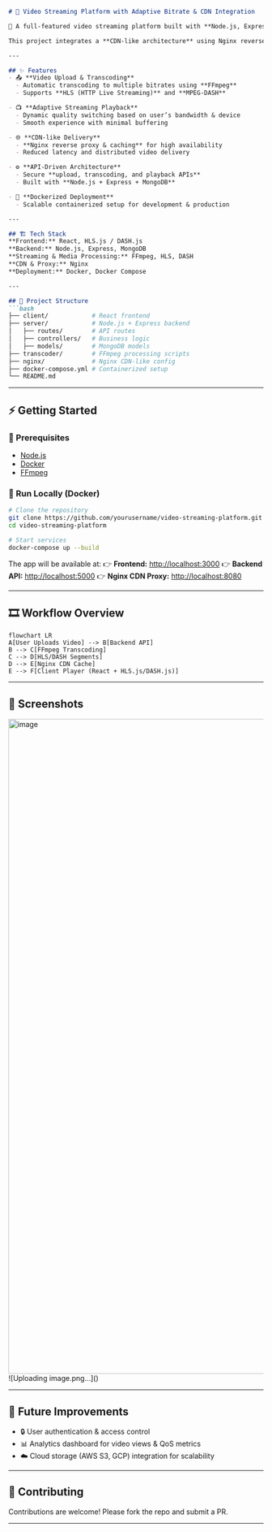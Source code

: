 ````markdown
# 🎥 Video Streaming Platform with Adaptive Bitrate & CDN Integration

🚀 A full-featured video streaming platform built with **Node.js, Express, React, FFmpeg, Nginx, MongoDB, and Docker**, supporting **adaptive bitrate streaming (HLS/DASH)** for seamless playback across varying network conditions.  

This project integrates a **CDN-like architecture** using Nginx reverse proxy & caching servers to deliver videos with **low latency, high availability, and smooth adaptive streaming**.  

---

## ✨ Features
- 📤 **Video Upload & Transcoding**  
  - Automatic transcoding to multiple bitrates using **FFmpeg**  
  - Supports **HLS (HTTP Live Streaming)** and **MPEG-DASH**  

- 📺 **Adaptive Streaming Playback**  
  - Dynamic quality switching based on user’s bandwidth & device  
  - Smooth experience with minimal buffering  

- 🌐 **CDN-like Delivery**  
  - **Nginx reverse proxy & caching** for high availability  
  - Reduced latency and distributed video delivery  

- ⚙️ **API-Driven Architecture**  
  - Secure **upload, transcoding, and playback APIs**  
  - Built with **Node.js + Express + MongoDB**  

- 🐳 **Dockerized Deployment**  
  - Scalable containerized setup for development & production  

---

## 🏗️ Tech Stack
**Frontend:** React, HLS.js / DASH.js  
**Backend:** Node.js, Express, MongoDB  
**Streaming & Media Processing:** FFmpeg, HLS, DASH  
**CDN & Proxy:** Nginx  
**Deployment:** Docker, Docker Compose  

---

## 📂 Project Structure
```bash
├── client/            # React frontend
├── server/            # Node.js + Express backend
│   ├── routes/        # API routes
│   ├── controllers/   # Business logic
│   ├── models/        # MongoDB models
├── transcoder/        # FFmpeg processing scripts
├── nginx/             # Nginx CDN-like config
├── docker-compose.yml # Containerized setup
└── README.md
````

---

## ⚡ Getting Started

### 🔧 Prerequisites

* [Node.js](https://nodejs.org/)
* [Docker](https://www.docker.com/)
* [FFmpeg](https://ffmpeg.org/)

### 🚀 Run Locally (Docker)

```bash
# Clone the repository
git clone https://github.com/yourusername/video-streaming-platform.git
cd video-streaming-platform

# Start services
docker-compose up --build
```

The app will be available at:
👉 **Frontend:** [http://localhost:3000](http://localhost:3000)
👉 **Backend API:** [http://localhost:5000](http://localhost:5000)
👉 **Nginx CDN Proxy:** [http://localhost:8080](http://localhost:8080)

---

## 🎞️ Workflow Overview

```mermaid
flowchart LR
A[User Uploads Video] --> B[Backend API]
B --> C[FFmpeg Transcoding]
C --> D[HLS/DASH Segments]
D --> E[Nginx CDN Cache]
E --> F[Client Player (React + HLS.js/DASH.js)]
```

---

## 📸 Screenshots

<img width="1998" height="1290" alt="image" src="https://github.com/user-attachments/assets/98ed7828-72aa-416c-93e6-99fd3124b051" />
![Uploading image.png…]()

---

## 🚀 Future Improvements

* 🔒 User authentication & access control
* 📊 Analytics dashboard for video views & QoS metrics
* ☁️ Cloud storage (AWS S3, GCP) integration for scalability

---

## 🤝 Contributing

Contributions are welcome! Please fork the repo and submit a PR.

---
